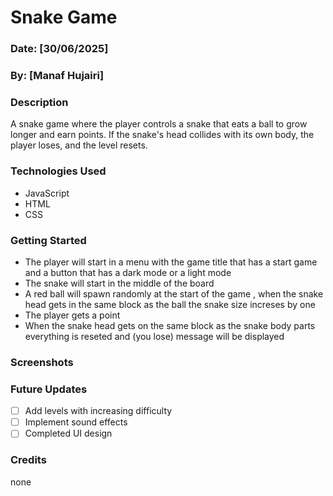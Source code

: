 # Snake Game

### Date: [30/06/2025]
### By: [Manaf Hujairi]

### Description
A snake game where the player controls a snake that eats a ball to grow longer and earn points. If the snake's head collides with its own body, the player loses, and the level resets.

### Technologies Used
* JavaScript
* HTML
* CSS

### Getting Started
- The player will start in a menu with the game title that has a start game and a button that has a dark mode or a light mode
- The snake will start in the middle of the board
- A red ball will spawn randomly at the start of the game , when the snake head gets in the same block as the ball the snake size increses by one
- The player gets a point
- When the snake head gets on the same block as the snake body parts everything is reseted and (you lose) message will be displayed


### Screenshots


### Future Updates
- [ ] Add levels with increasing difficulty
- [ ] Implement sound effects
- [ ] Completed UI design

### Credits
none
